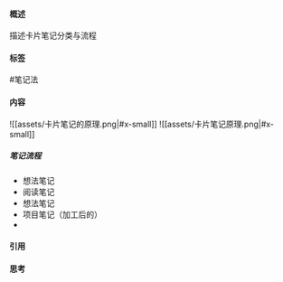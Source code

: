 #### 概述
描述卡片笔记分类与流程


#### 标签
#笔记法

#### 内容
![[assets/卡片笔记的原理.png|#x-small]]
![[assets/卡片笔记原理.png|#x-small]]
##### 笔记流程
-  想法笔记
-  阅读笔记
-  想法笔记
-  项目笔记（加工后的）
- 

#### 引用

#### 思考



 
